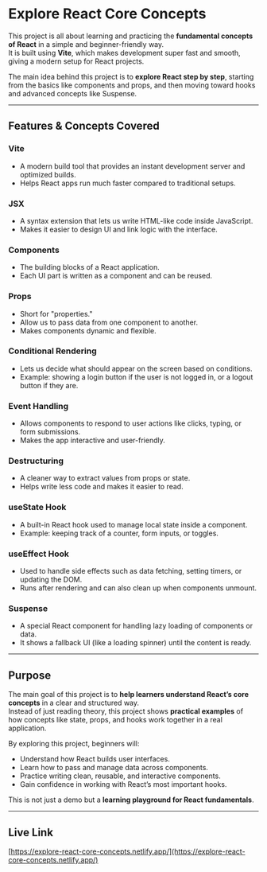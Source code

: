 # Explore React Core Concepts  

This project is all about learning and practicing the **fundamental concepts of React** in a simple and beginner-friendly way.  
It is built using **Vite**, which makes development super fast and smooth, giving a modern setup for React projects.  

The main idea behind this project is to **explore React step by step**, starting from the basics like components and props, and then moving toward hooks and advanced concepts like Suspense.  

---

## Features & Concepts Covered  

### Vite  
- A modern build tool that provides an instant development server and optimized builds.  
- Helps React apps run much faster compared to traditional setups.  

### JSX  
- A syntax extension that lets us write HTML-like code inside JavaScript.  
- Makes it easier to design UI and link logic with the interface.  

### Components  
- The building blocks of a React application.  
- Each UI part is written as a component and can be reused.  

### Props  
- Short for "properties."  
- Allow us to pass data from one component to another.  
- Makes components dynamic and flexible.  

### Conditional Rendering  
- Lets us decide what should appear on the screen based on conditions.  
- Example: showing a login button if the user is not logged in, or a logout button if they are.  

### Event Handling  
- Allows components to respond to user actions like clicks, typing, or form submissions.  
- Makes the app interactive and user-friendly.  

### Destructuring  
- A cleaner way to extract values from props or state.  
- Helps write less code and makes it easier to read.  

### useState Hook  
- A built-in React hook used to manage local state inside a component.  
- Example: keeping track of a counter, form inputs, or toggles.  

### useEffect Hook  
- Used to handle side effects such as data fetching, setting timers, or updating the DOM.  
- Runs after rendering and can also clean up when components unmount.  

### Suspense  
- A special React component for handling lazy loading of components or data.  
- It shows a fallback UI (like a loading spinner) until the content is ready.  

---

## Purpose  

The main goal of this project is to **help learners understand React’s core concepts** in a clear and structured way.  
Instead of just reading theory, this project shows **practical examples** of how concepts like state, props, and hooks work together in a real application.  

By exploring this project, beginners will:  
- Understand how React builds user interfaces.  
- Learn how to pass and manage data across components.  
- Practice writing clean, reusable, and interactive components.  
- Gain confidence in working with React’s most important hooks.  

This is not just a demo but a **learning playground for React fundamentals**.  

---

## Live Link 

[https://explore-react-core-concepts.netlify.app/](https://explore-react-core-concepts.netlify.app/)
